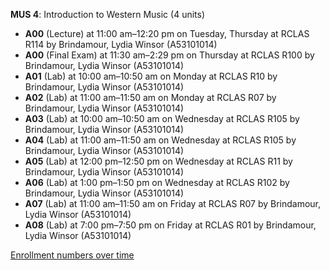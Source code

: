 **MUS 4**: Introduction to Western Music (4 units)

- **A00** (Lecture) at 11:00 am–12:20 pm on Tuesday, Thursday at RCLAS R114 by Brindamour, Lydia Winsor (A53101014)
- **A00** (Final Exam) at 11:30 am–2:29 pm on Thursday at RCLAS R100 by Brindamour, Lydia Winsor (A53101014)
- **A01** (Lab) at 10:00 am–10:50 am on Monday at RCLAS R10 by Brindamour, Lydia Winsor (A53101014)
- **A02** (Lab) at 11:00 am–11:50 am on Monday at RCLAS R07 by Brindamour, Lydia Winsor (A53101014)
- **A03** (Lab) at 10:00 am–10:50 am on Wednesday at RCLAS R105 by Brindamour, Lydia Winsor (A53101014)
- **A04** (Lab) at 11:00 am–11:50 am on Wednesday at RCLAS R105 by Brindamour, Lydia Winsor (A53101014)
- **A05** (Lab) at 12:00 pm–12:50 pm on Wednesday at RCLAS R11 by Brindamour, Lydia Winsor (A53101014)
- **A06** (Lab) at 1:00 pm–1:50 pm on Wednesday at RCLAS R102 by Brindamour, Lydia Winsor (A53101014)
- **A07** (Lab) at 11:00 am–11:50 am on Friday at RCLAS R07 by Brindamour, Lydia Winsor (A53101014)
- **A08** (Lab) at 7:00 pm–7:50 pm on Friday at RCLAS R01 by Brindamour, Lydia Winsor (A53101014)

[Enrollment numbers over time](./MUS4.tsv)
